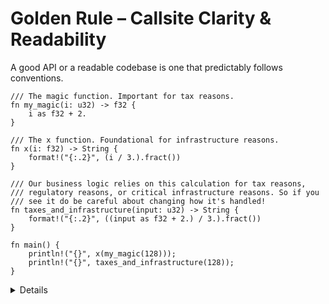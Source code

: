 # Golden Rule – Callsite Clarity & Readability

A good API or a readable codebase is one that predictably follows conventions.

```rust,editable
/// The magic function. Important for tax reasons.
fn my_magic(i: u32) -> f32 {
    i as f32 + 2.
}

/// The x function. Foundational for infrastructure reasons.
fn x(i: f32) -> String {
    format!("{:.2}", (i / 3.).fract())
}

/// Our business logic relies on this calculation for tax reasons,
/// regulatory reasons, or critical infrastructure reasons. So if you
/// see it do be careful about changing how it's handled!
fn taxes_and_infrastructure(input: u32) -> String {
    format!("{:.2}", ((input as f32 + 2.) / 3.).fract())
}

fn main() {
    println!("{}", x(my_magic(128)));
    println!("{}", taxes_and_infrastructure(128));
}
```

<details>

- Writing new code is often easier than reading code, so how can we make reading
  code easier?

  By making what is happening at a callsite of functions _as clear and readable
  as possible_ before.

  We can't assume a reader has read and memorized all the documentation
  beforehand, we need the callsite to provide as much context as possible.

- _Calls_ to functions are going to be read far more often than the
  documentation or definitions of those functions themselves.

  This is true across languages, but the communities around Rust settled on
  methods to keep the process of _reading code_ reliable in certain contexts.

- Ask before running: which function is more readable here, and why?

- Ask: What if we remove the "good documentation" from `taxes_and_infrastructure`?

  Without this documentation, we're only left with what's visible at the callsite.

</details>
